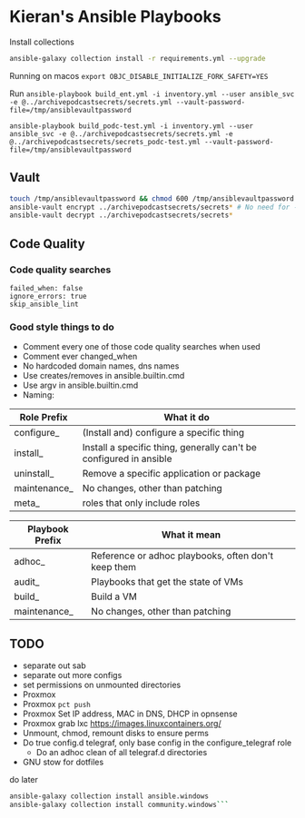 # Kieran's Ansible Playbooks

Install collections

```bash
ansible-galaxy collection install -r requirements.yml --upgrade
```

Running on macos
`export OBJC_DISABLE_INITIALIZE_FORK_SAFETY=YES`

Run
`ansible-playbook build_ent.yml -i inventory.yml --user ansible_svc -e @../archivepodcastsecrets/secrets.yml --vault-password-file=/tmp/ansiblevaultpassword`

`ansible-playbook build_podc-test.yml -i inventory.yml --user ansible_svc -e @../archivepodcastsecrets/secrets.yml -e @../archivepodcastsecrets/secrets_podc-test.yml --vault-password-file=/tmp/ansiblevaultpassword`

## Vault

```bash
touch /tmp/ansiblevaultpassword && chmod 600 /tmp/ansiblevaultpassword && echo password > /tmp/ansiblevaultpassword
ansible-vault encrypt ../archivepodcastsecrets/secrets* # No need for --vault-password-file=/tmp/ansiblevaultpassword since its in config
ansible-vault decrypt ../archivepodcastsecrets/secrets*
```

## Code Quality

### Code quality searches

```text
failed_when: false
ignore_errors: true
skip_ansible_lint
```

### Good style things to do

* Comment every one of those code quality searches when used
* Comment ever changed_when
* No hardcoded domain names, dns names
* Use creates/removes in ansible.builtin.cmd
* Use argv in ansible.builtin.cmd
* Naming:

| Role Prefix  | What it do                                                         |
|--------------|--------------------------------------------------------------------|
| configure_   | (Install and) configure a specific thing                           |
| install_     | Install a specific thing, generally can't be configured in ansible |
| uninstall_   | Remove a specific application or package                           |
| maintenance_ | No changes, other than patching                                    |
| meta_        | roles that only include roles                                      |

| Playbook Prefix | What it mean                                        |
|-----------------|-----------------------------------------------------|
| adhoc_          | Reference or adhoc playbooks, often don't keep them |
| audit_          | Playbooks that get the state of VMs                 |
| build_          | Build a VM                                          |
| maintenance_    | No changes, other than patching                     |

## TODO

* separate out sab
* separate out more configs
* set permissions on unmounted directories
* Proxmox
* Proxmox `pct push`
* Proxmox Set IP address, MAC in DNS, DHCP in opnsense
* Proxmox grab lxc https://images.linuxcontainers.org/
* Unmount, chmod, remount disks to ensure perms
* Do true config.d telegraf, only base config in the configure_telegraf role
  * Do an adhoc clean of all telegraf.d directories
* GNU stow for dotfiles

do later

```bash
ansible-galaxy collection install ansible.windows
ansible-galaxy collection install community.windows```
